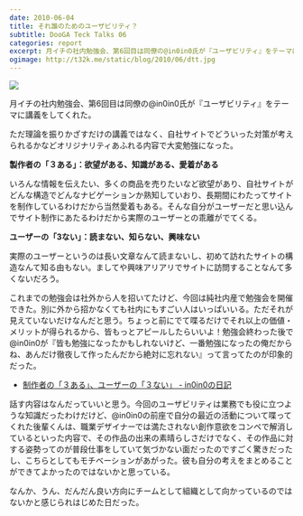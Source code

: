 ```yaml
---
date: 2010-06-04
title: それ誰のためのユーザビリティ？
subtitle: DooGA Teck Talks 06
categories: report
excerpt: 月イチの社内勉強会、第6回目は同僚の@in0in0氏が『ユーザビリティ』をテーマに講義をしてくれた。
ogimage: http://t32k.me/static/blog/2010/06/dtt.jpg
---
```


![](http://t32k.me/static/blog/2010/06/dtt.jpg)

月イチの社内勉強会、第6回目は同僚の@in0in0氏が『ユーザビリティ』をテーマに講義をしてくれた。

ただ理論を振りかざすだけの講義ではなく、自社サイトでどういった対策が考えられるかなどオリジナリティあふれる内容で大変勉強になった。

__製作者の「３ある」：欲望がある、知識がある、愛着がある__

いろんな情報を伝えたい、多くの商品を売りたいなど欲望があり、自社サイトがどんな構造でどんなナビゲーションか熟知していおり、長期間にわたってサイトを制作しているわけだから当然愛着もある。そんな自分がユーザーだと思い込んでサイト制作にあたるわけだから実際のユーザーとの乖離がでてくる。

__ユーザーの「3ない」：読まない、知らない、興味ない__

実際のユーザーというのは長い文章なんて読まないし、初めて訪れたサイトの構造なんて知る由もない。ましてや興味アリアリでサイトに訪問することなんて多くないだろう。

これまでの勉強会は社外から人を招いてたけど、今回は純社内産で勉強会を開催できた。別に外から招かなくても社内にもすごい人はいっぱいいる。ただそれが見えていないだけなんだと思う。ちょっと前にでて喋るだけでそれ以上の価値・メリットが得られるから、皆もっとアピールしたらいいよ！勉強会終わった後で@in0in0が『皆も勉強になったかもしれないけど、一番勉強になったの俺だからね、あんだけ徹夜して作ったんだから絶対に忘れない』って言ってたのが印象的だった。

+ [制作者の「３ある」、ユーザーの「３ない」 - in0in0の日記](http://d.hatena.ne.jp/in0in0/20100604#1275679963)

話す内容はなんだっていいと思う。今回のユーザビリティは業務でも役に立つような知識だったわけだけど、@in0in0の前座で自分の最近の活動について喋ってくれた後輩くんは、職業デザイナーでは満たされない創作意欲をコンペで解消しているといった内容で、その作品の出来の素晴らしさだけでなく、その作品に対する姿勢ってのが普段仕事をしていて気づかない面だったのですごく驚きだったし、こちらとしてもモチベーションがあがった。彼も自分の考えをまとめることができてよかったのではないかと思っている。

なんか、うん、だんだん良い方向にチームとして組織として向かっているのではないかと感じられはじめた日だった。